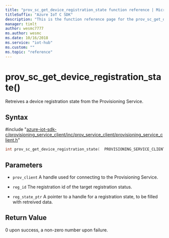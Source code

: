 ```yaml
---                             
title: "prov_sc_get_device_registration_state function reference | Microsoft Docs" 
titleSuffix: "Azure IoT C SDK"            
description: "This is the function reference page for the prov_sc_get_device_registration_state() function in the Azure IoT C SDK. This SDK is used with Azure IoT Hub and Azure IoT Hub Device Provisioning Service"            
manager: timlt                 
author: wesmc7777              
ms.author: wesmc               
ms.date: 10/16/2018                    
ms.service: "iot-hub"             
ms.custom: ""                
ms.topic: "reference"        
---                            
```


# prov_sc_get_device_registration_state()

Retreives a device registration state from the Provisioning Service.

## Syntax

\#include "[azure-iot-sdk-c/provisioning_service_client/inc/prov_service_client/provisioning_service_client.h](../provisioning-service-client-h.md)"  
```C
int prov_sc_get_device_registration_state(  PROVISIONING_SERVICE_CLIENT_HANDLE  C2);
```

## Parameters
* `prov_client` A handle used for connecting to the Provisioning Service. 

* `reg_id` The registration id of the target registration status. 

* `reg_state_ptr` A pointer to a handle for a registration state, to be filled with retreived data.

## Return Value
0 upon success, a non-zero number upon failure.

